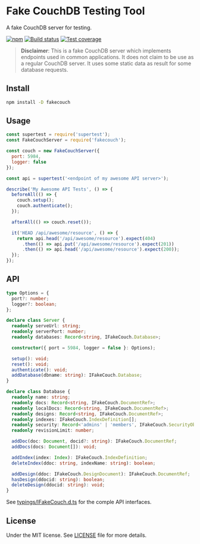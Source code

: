 # Fake CouchDB Testing Tool

A fake CouchDB server for testing.

[![npm](https://img.shields.io/npm/v/fakecouch.svg)](https://www.npmjs.com/package/fakecouch)
[![Build status](https://gitlab.com/demsking/fakecouch/badges/master/pipeline.svg)](https://gitlab.com/demsking/fakecouch/pipelines)
[![Test coverage](https://gitlab.com/demsking/fakecouch/badges/master/coverage.svg)](https://gitlab.com/demsking/fakecouch/pipelines)

> **Disclaimer**: This is a fake CouchDB server which implements endpoints
  used in common applications. It does not claim to be use as a regular
  CouchDB server. It uses some static data as result for some database
  requests.

## Install

```sh
npm install -D fakecouch
```

## Usage

```js
const supertest = require('supertest');
const FakeCouchServer = require('fakecouch');

const couch = new FakeCouchServer({
  port: 5984,
  logger: false
});

const api = supertest('<endpoint of my awesome API server>');

describe('My Awesome API Tests', () => {
  beforeAll(() => {
    couch.setup();
    couch.authenticate();
  });

  afterAll(() => couch.reset());

  it('HEAD /api/awesome/resource', () => {
    return api.head('/api/awesome/resource').expect(404)
      .then(() => api.put('/api/awesome/resource').expect(201))
      .then(() => api.head('/api/awesome/resource').expect(200));
  });
});
```

## API

```ts
type Options = {
  port?: number;
  logger?: boolean;
};

declare class Server {
  readonly serveUrl: string;
  readonly serverPort: number;
  readonly databases: Record<string, IFakeCouch.Database>;

  constructor({ port = 5984, logger = false }: Options);

  setup(): void;
  reset(): void;
  authenticate(): void;
  addDatabase(dbname: string): IFakeCouch.Database;
}

declare class Database {
  readonly name: string;
  readonly docs: Record<string, IFakeCouch.DocumentRef>;
  readonly localDocs: Record<string, IFakeCouch.DocumentRef>;
  readonly designs: Record<string, IFakeCouch.DocumentRef>;
  readonly indexes: IFakeCouch.IndexDefinition[];
  readonly security: Record<'admins' | 'members', IFakeCouch.SecurityObject>;
  readonly revisionLimit: number;

  addDoc(doc: Document, docid?: string): IFakeCouch.DocumentRef;
  addDocs(docs: Document[]): void;

  addIndex(index: Index): IFakeCouch.IndexDefinition;
  deleteIndex(ddoc: string, indexName: string): boolean;

  addDesign(ddoc: IFakeCouch.DesignDocument): IFakeCouch.DocumentRef;
  hasDesign(ddocid: string): boolean;
  deleteDesign(ddocid: string): void;
}
```

See [typings/IFakeCouch.d.ts](typings/IFakeCouch.d.ts) for the comple API
interfaces.

## License

Under the MIT license.
See [LICENSE](https://gitlab.com/demsking/fakecouch/blob/master/LICENSE) file
for more details.
